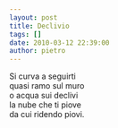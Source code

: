 ```yaml
---
layout: post
title: Declivio
tags: []
date: 2010-03-12 22:39:00
author: pietro
---
```

Si curva a seguirti<br/>quasi ramo sul muro<br/>o acqua sui declivi<br/>la nube che ti piove<br/>da cui ridendo piovi.
